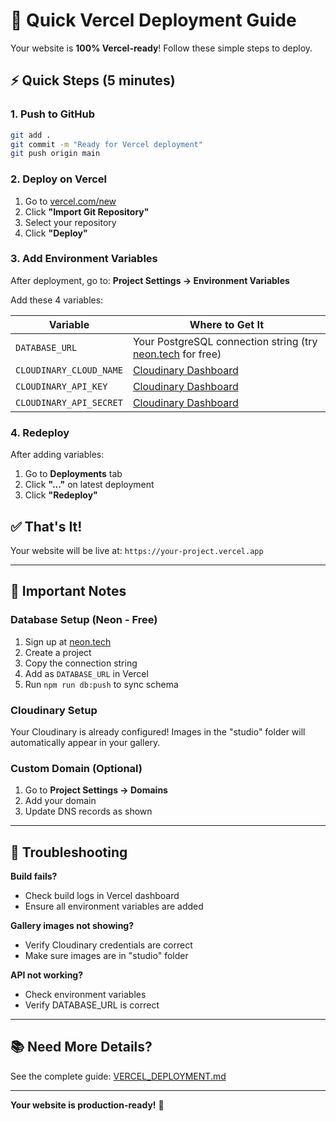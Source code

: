 # 🚀 Quick Vercel Deployment Guide

Your website is **100% Vercel-ready**! Follow these simple steps to deploy.

## ⚡ Quick Steps (5 minutes)

### 1. Push to GitHub
```bash
git add .
git commit -m "Ready for Vercel deployment"
git push origin main
```

### 2. Deploy on Vercel
1. Go to [vercel.com/new](https://vercel.com/new)
2. Click **"Import Git Repository"**
3. Select your repository
4. Click **"Deploy"**

### 3. Add Environment Variables
After deployment, go to: **Project Settings → Environment Variables**

Add these 4 variables:

| Variable | Where to Get It |
|----------|----------------|
| `DATABASE_URL` | Your PostgreSQL connection string (try [neon.tech](https://neon.tech) for free) |
| `CLOUDINARY_CLOUD_NAME` | [Cloudinary Dashboard](https://cloudinary.com/console) |
| `CLOUDINARY_API_KEY` | [Cloudinary Dashboard](https://cloudinary.com/console) |
| `CLOUDINARY_API_SECRET` | [Cloudinary Dashboard](https://cloudinary.com/console) |

### 4. Redeploy
After adding variables:
1. Go to **Deployments** tab
2. Click **"..."** on latest deployment
3. Click **"Redeploy"**

## ✅ That's It!

Your website will be live at: `https://your-project.vercel.app`

---

## 📝 Important Notes

### Database Setup (Neon - Free)
1. Sign up at [neon.tech](https://neon.tech)
2. Create a project
3. Copy the connection string
4. Add as `DATABASE_URL` in Vercel
5. Run `npm run db:push` to sync schema

### Cloudinary Setup
Your Cloudinary is already configured! Images in the "studio" folder will automatically appear in your gallery.

### Custom Domain (Optional)
1. Go to **Project Settings → Domains**
2. Add your domain
3. Update DNS records as shown

---

## 🐛 Troubleshooting

**Build fails?**
- Check build logs in Vercel dashboard
- Ensure all environment variables are added

**Gallery images not showing?**
- Verify Cloudinary credentials are correct
- Make sure images are in "studio" folder

**API not working?**
- Check environment variables
- Verify DATABASE_URL is correct

---

## 📚 Need More Details?

See the complete guide: [VERCEL_DEPLOYMENT.md](./VERCEL_DEPLOYMENT.md)

---

**Your website is production-ready!** 🎉
